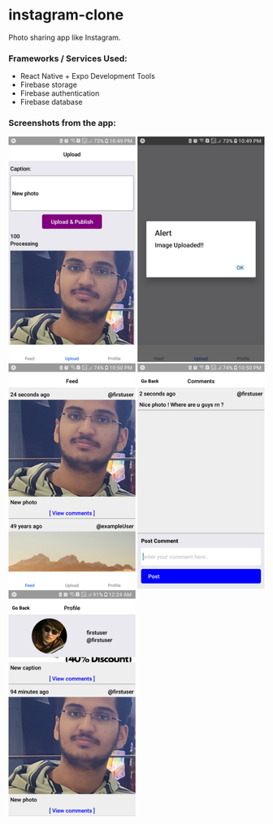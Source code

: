 # instagram-clone
Photo sharing app like Instagram.


### Frameworks / Services Used:
- React Native + Expo Development Tools
- Firebase storage
- Firebase authentication
- Firebase database

### Screenshots from the app:

<img src = "assets/app_screenshots/Screenshot_20190710-224921_Expo.jpg" width="250">
<img src = "assets/app_screenshots/Screenshot_20190710-224930_Expo.jpg" width="250">
<img src = "assets/app_screenshots/Screenshot_20190710-225000_Expo.jpg" width="250">
<img src = "assets/app_screenshots/Screenshot_20190710-225042_Expo.jpg" width="250">
<img src = "assets/app_screenshots/Screenshot_20190711-002431_Expo.jpg" width="250">



